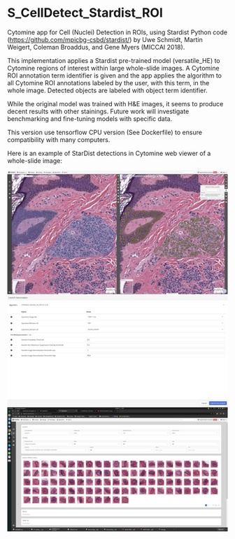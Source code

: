 # S_CellDetect_Stardist_ROI
Cytomine app for Cell (Nuclei) Detection in ROIs, using Stardist Python code (https://github.com/mpicbg-csbd/stardist/)
by Uwe Schmidt, Martin Weigert, Coleman Broaddus, and Gene Myers (MICCAI 2018).

This implementation applies a Stardist pre-trained model (versatile_HE) to Cytomine regions of interest within large whole-slide images. A Cytomine ROI annotation term identifier is given and the app applies the algorithm to all Cytomine ROI annotations labeled by the user, with this term, in the whole image. Detected objects are labeled with object term identifier.

While the original model was trained with H&E images, it seems to produce decent results with other stainings. Future work will investigate benchmarking and fine-tuning models with specific data.

This version use tensorflow CPU version (See Dockerfile) to ensure compatibility with many computers.

Here is an example of StarDist detections in Cytomine web viewer of a whole-slide image:

![](screenshot.jpg)
![](screenshot-launch.jpg)
![](screenshot-detections.jpg)
